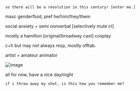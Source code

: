 `so there will be a revolution in this century! [enter me.]`

masc genderfluid, pref he/him/they/them

social anxiety + semi nonverbal [selectively mute irl]

mostly a hamilton [original/broadway cast] cosplay

c+h but may not always resp, mostly offtab.



artist + amateur animator

![image](https://github.com/user-attachments/assets/733522c9-01ff-4c36-bf43-c14b8fca20a7)

all for now, have a nice day/night

`if i throw away my shot, is this how you remember me?`
